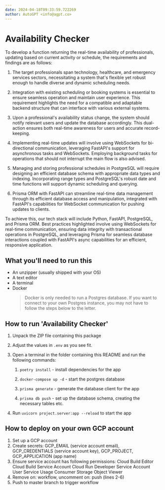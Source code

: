 ```yaml
---
date: 2024-04-18T09:33:59.722269
author: AutoGPT <info@agpt.co>
---
```


# Availability Checker

To develop a function returning the real-time availability of professionals, updating based on current activity or schedule, the requirements and findings are as follows:

1. The target professionals span technology, healthcare, and emergency services sectors, necessitating a system that's flexible yet robust enough to handle diverse and dynamic scheduling needs.

2. Integration with existing scheduling or booking systems is essential to ensure seamless operation and maintain user experience. This requirement highlights the need for a compatible and adaptable backend structure that can interface with various external systems.

3. Upon a professional's availability status change, the system should notify relevant users and update the database accordingly. This dual-action ensures both real-time awareness for users and accurate record-keeping.

4. Implementing real-time updates will involve using WebSockets for bi-directional communication, leveraging FastAPI's support for asynchronous tasks and WebSockets. Employing background tasks for operations that should not interrupt the main flow is also advised.

5. Managing and storing professional schedules in PostgreSQL will require designing an efficient database schema with appropriate data types and indexing. Incorporating range types and PostgreSQL's robust date and time functions will support dynamic scheduling and querying.

6. Prisma ORM with FastAPI can streamline real-time data management through its efficient database access and manipulation, integrated with FastAPI's capabilities for WebSocket communication for pushing updates to clients.

To achieve this, our tech stack will include Python, FastAPI, PostgreSQL, and Prisma ORM. Best practices highlighted involve using WebSockets for real-time communication, ensuring data integrity with transactional operations in PostgreSQL, and leveraging Prisma for seamless database interactions coupled with FastAPI's async capabilities for an efficient, responsive application.

## What you'll need to run this
* An unzipper (usually shipped with your OS)
* A text editor
* A terminal
* Docker
  > Docker is only needed to run a Postgres database. If you want to connect to your own
  > Postgres instance, you may not have to follow the steps below to the letter.


## How to run 'Availability Checker'

1. Unpack the ZIP file containing this package

2. Adjust the values in `.env` as you see fit.

3. Open a terminal in the folder containing this README and run the following commands:

    1. `poetry install` - install dependencies for the app

    2. `docker-compose up -d` - start the postgres database

    3. `prisma generate` - generate the database client for the app

    4. `prisma db push` - set up the database schema, creating the necessary tables etc.

4. Run `uvicorn project.server:app --reload` to start the app

## How to deploy on your own GCP account
1. Set up a GCP account
2. Create secrets: GCP_EMAIL (service account email), GCP_CREDENTIALS (service account key), GCP_PROJECT, GCP_APPLICATION (app name)
3. Ensure service account has following permissions: 
    Cloud Build Editor
    Cloud Build Service Account
    Cloud Run Developer
    Service Account User
    Service Usage Consumer
    Storage Object Viewer
4. Remove on: workflow, uncomment on: push (lines 2-6)
5. Push to master branch to trigger workflow
